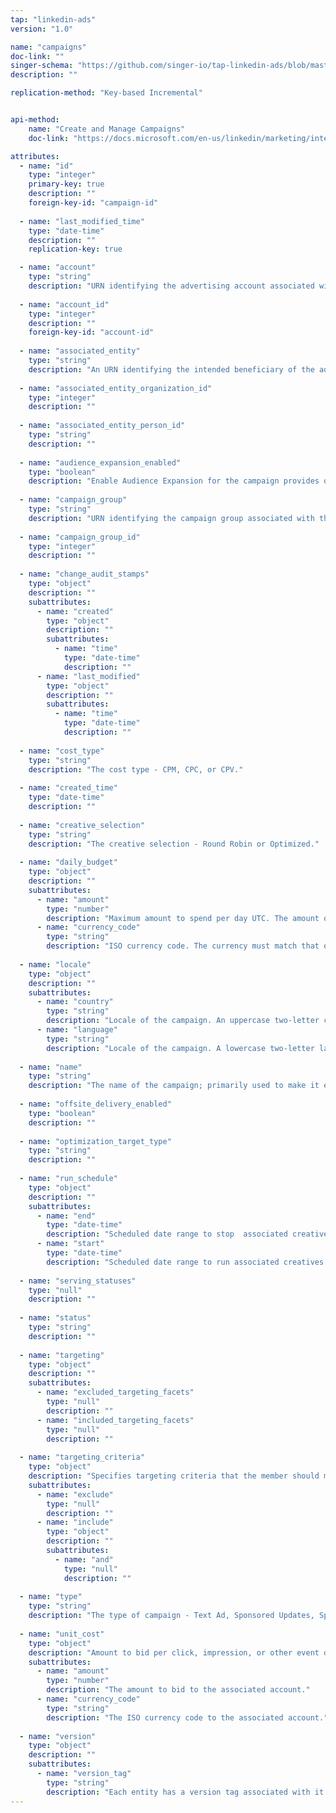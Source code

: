 ```yaml
---
tap: "linkedin-ads"
version: "1.0"

name: "campaigns"
doc-link: ""
singer-schema: "https://github.com/singer-io/tap-linkedin-ads/blob/master/tap_linkedin_ads/schemas/campaigns.json"
description: ""

replication-method: "Key-based Incremental"


api-method:
    name: "Create and Manage Campaigns"
    doc-link: "https://docs.microsoft.com/en-us/linkedin/marketing/integrations/ads/account-structure/create-and-manage-campaigns#search-for-campaigns"

attributes:
  - name: "id"
    type: "integer"
    primary-key: true
    description: ""
    foreign-key-id: "campaign-id"
  
  - name: "last_modified_time"
    type: "date-time"
    description: "" 
    replication-key: true

  - name: "account"
    type: "string"
    description: "URN identifying the advertising account associated with the campaign."
  
  - name: "account_id"
    type: "integer"
    description: ""
    foreign-key-id: "account-id"
  
  - name: "associated_entity"
    type: "string"
    description: "An URN identifying the intended beneficiary of the advertising campaign such as a specific company or member."
  
  - name: "associated_entity_organization_id"
    type: "integer"
    description: ""
  
  - name: "associated_entity_person_id"
    type: "string"
    description: ""
  
  - name: "audience_expansion_enabled"
    type: "boolean"
    description: "Enable Audience Expansion for the campaign provides query expansion for certain targeting criteria."
  
  - name: "campaign_group"
    type: "string"
    description: "URN identifying the campaign group associated with the campaign. If campaign group is not specified, the campaign is assigned to account's default campaign group."
  
  - name: "campaign_group_id"
    type: "integer"
    description: ""
  
  - name: "change_audit_stamps"
    type: "object"
    description: ""
    subattributes:
      - name: "created"
        type: "object"
        description: ""
        subattributes:
          - name: "time"
            type: "date-time"
            description: ""
      - name: "last_modified"
        type: "object"
        description: ""
        subattributes:
          - name: "time"
            type: "date-time"
            description: ""
  
  - name: "cost_type"
    type: "string"
    description: "The cost type - CPM, CPC, or CPV."
  
  - name: "created_time"
    type: "date-time"
    description: ""
  
  - name: "creative_selection"
    type: "string"
    description: "The creative selection - Round Robin or Optimized."
  
  - name: "daily_budget"
    type: "object"
    description: ""
    subattributes:
      - name: "amount"
        type: "number"
        description: "Maximum amount to spend per day UTC. The amount of money as a real number string."
      - name: "currency_code"
        type: "string"
        description: "ISO currency code. The currency must match that of the parent account."
  
  - name: "locale"
    type: "object"
    description: ""
    subattributes:
      - name: "country"
        type: "string"
        description: "Locale of the campaign. An uppercase two-letter country code as defined by ISO-3166."
      - name: "language"
        type: "string"
        description: "Locale of the campaign. A lowercase two-letter language code as defined by ISO-639."
  
  - name: "name"
    type: "string"
    description: "The name of the campaign; primarily used to make it easier to reference a campaign and to recall its purpose."
  
  - name: "offsite_delivery_enabled"
    type: "boolean"
    description: ""
  
  - name: "optimization_target_type"
    type: "string"
    description: ""
  
  - name: "run_schedule"
    type: "object"
    description: ""
    subattributes:
      - name: "end"
        type: "date-time"
        description: "Scheduled date range to stop  associated creatives. Represents the exclusive (strictly less than) value in which to end the range."
      - name: "start"
        type: "date-time"
        description: "Scheduled date range to run associated creatives."
  
  - name: "serving_statuses"
    type: "null"
    description: ""
  
  - name: "status"
    type: "string"
    description: ""
  
  - name: "targeting"
    type: "object"
    description: ""
    subattributes:
      - name: "excluded_targeting_facets"
        type: "null"
        description: ""
      - name: "included_targeting_facets"
        type: "null"
        description: ""
  
  - name: "targeting_criteria"
    type: "object"
    description: "Specifies targeting criteria that the member should match."
    subattributes:
      - name: "exclude"
        type: "null"
        description: ""
      - name: "include"
        type: "object"
        description: ""
        subattributes:
          - name: "and"
            type: "null"
            description: ""
  
  - name: "type"
    type: "string"
    description: "The type of campaign - Text Ad, Sponsored Updates, Sponsored InMails, or Dynamic."
  
  - name: "unit_cost"
    type: "object"
    description: "Amount to bid per click, impression, or other event depending on the pricing model."
    subattributes:
      - name: "amount"
        type: "number"
        description: "The amount to bid to the associated account."
      - name: "currency_code"
        type: "string"
        description: "The ISO currency code to the associated account."
  
  - name: "version"
    type: "object"
    description: ""
    subattributes:
      - name: "version_tag"
        type: "string"
        description: "Each entity has a version tag associated with it. The version tag is initiated to 1 when the entity is created. Each single update to the entity increases its version tag by 1."
---
```

